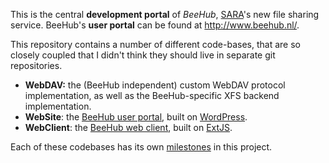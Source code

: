 This is the central **development portal** of *BeeHub*, [SARA](http://www.sara.nl/)'s new file sharing service. BeeHub's **user portal** can be found at http://www.beehub.nl/.

This repository contains a number of different code-bases, that are so closely coupled that I didn't think they should live in separate git repositories.

*   **WebDAV:** the (BeeHub independent) custom WebDAV protocol implementation, as well as the BeeHub-specific XFS backend implementation.
*   **WebSite**: the [BeeHub user portal](http://www.beehub.nl/), built on [WordPress](http://www.wordpress.org/).
*   **WebClient**: the [BeeHub web client](http://beehub.nl/), built on [ExtJS](http://www.sencha.com/).

Each of these codebases has its own [milestones](/pieterb/BeeHub/issues/milestones) in this project.
